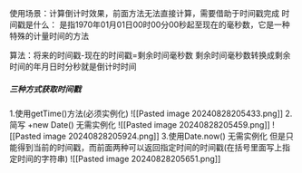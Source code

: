 使用场景：计算倒计时效果，前面方法无法直接计算，需要借助于时间戳完成
时间戳是什么：
是指1970年01月01日00时00分00秒起至现在的毫秒数，它是一种特殊的计量时间的方法

算法：将来的时间戳-现在的时间戳=剩余时间毫秒数
剩余时间毫秒数转换成剩余时间的年月日时分秒就是倒计时时间


##### 三种方式获取时间戳
1.使用getTime()方法(必须实例化)
![[Pasted image 20240828205433.png]]
2.简写  +new Date()
无需实例化
![[Pasted image 20240828205459.png]]
![[Pasted image 20240828205924.png]]
3.使用Date.now()
无需实例化
但是只能得到当前的时间戳，而前面两种可以返回指定时间的时间戳(在括号里面写上指定时间的字符串)
![[Pasted image 20240828205651.png]]
